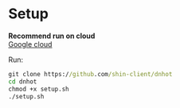 # Setup

**Recommend run on cloud**  
[Google cloud](https://shell.cloud.google.com/?fromcloudshell=true&show=terminal)

Run:
```cmd
git clone https://github.com/shin-client/dnhot
cd dnhot
chmod +x setup.sh
./setup.sh
```
